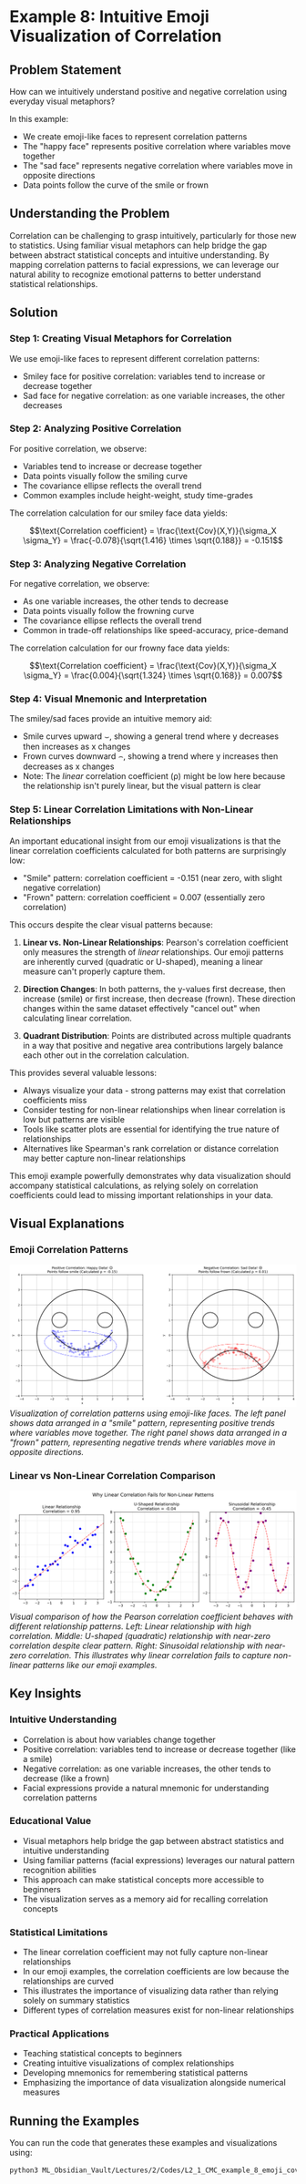 # Example 8: Intuitive Emoji Visualization of Correlation

## Problem Statement
How can we intuitively understand positive and negative correlation using everyday visual metaphors?

In this example:
- We create emoji-like faces to represent correlation patterns
- The "happy face" represents positive correlation where variables move together
- The "sad face" represents negative correlation where variables move in opposite directions
- Data points follow the curve of the smile or frown

## Understanding the Problem
Correlation can be challenging to grasp intuitively, particularly for those new to statistics. Using familiar visual metaphors can help bridge the gap between abstract statistical concepts and intuitive understanding. By mapping correlation patterns to facial expressions, we can leverage our natural ability to recognize emotional patterns to better understand statistical relationships.

## Solution

### Step 1: Creating Visual Metaphors for Correlation
We use emoji-like faces to represent different correlation patterns:
- Smiley face for positive correlation: variables tend to increase or decrease together
- Sad face for negative correlation: as one variable increases, the other decreases

### Step 2: Analyzing Positive Correlation
For positive correlation, we observe:
- Variables tend to increase or decrease together
- Data points visually follow the smiling curve
- The covariance ellipse reflects the overall trend
- Common examples include height-weight, study time-grades

The correlation calculation for our smiley face data yields:

$$\text{Correlation coefficient} = \frac{\text{Cov}(X,Y)}{\sigma_X \sigma_Y} = \frac{-0.078}{\sqrt{1.416} \times \sqrt{0.188}} = -0.151$$

### Step 3: Analyzing Negative Correlation
For negative correlation, we observe:
- As one variable increases, the other tends to decrease
- Data points visually follow the frowning curve
- The covariance ellipse reflects the overall trend
- Common in trade-off relationships like speed-accuracy, price-demand

The correlation calculation for our frowny face data yields:

$$\text{Correlation coefficient} = \frac{\text{Cov}(X,Y)}{\sigma_X \sigma_Y} = \frac{0.004}{\sqrt{1.324} \times \sqrt{0.168}} = 0.007$$

### Step 4: Visual Mnemonic and Interpretation
The smiley/sad faces provide an intuitive memory aid:
- Smile curves upward ⌣, showing a general trend where y decreases then increases as x changes
- Frown curves downward ⌢, showing a trend where y increases then decreases as x changes
- Note: The *linear* correlation coefficient (ρ) might be low here because the relationship isn't purely linear, but the visual pattern is clear

### Step 5: Linear Correlation Limitations with Non-Linear Relationships

An important educational insight from our emoji visualizations is that the linear correlation coefficients calculated for both patterns are surprisingly low:
- "Smile" pattern: correlation coefficient = -0.151 (near zero, with slight negative correlation)
- "Frown" pattern: correlation coefficient = 0.007 (essentially zero correlation)

This occurs despite the clear visual patterns because:

1. **Linear vs. Non-Linear Relationships**: Pearson's correlation coefficient only measures the strength of *linear* relationships. Our emoji patterns are inherently curved (quadratic or U-shaped), meaning a linear measure can't properly capture them.

2. **Direction Changes**: In both patterns, the y-values first decrease, then increase (smile) or first increase, then decrease (frown). These direction changes within the same dataset effectively "cancel out" when calculating linear correlation.

3. **Quadrant Distribution**: Points are distributed across multiple quadrants in a way that positive and negative area contributions largely balance each other out in the correlation calculation.

This provides several valuable lessons:
- Always visualize your data - strong patterns may exist that correlation coefficients miss
- Consider testing for non-linear relationships when linear correlation is low but patterns are visible
- Tools like scatter plots are essential for identifying the true nature of relationships
- Alternatives like Spearman's rank correlation or distance correlation may better capture non-linear relationships

This emoji example powerfully demonstrates why data visualization should accompany statistical calculations, as relying solely on correlation coefficients could lead to missing important relationships in your data.

## Visual Explanations

### Emoji Correlation Patterns
![Emoji Covariance Example](../Images/Contour_Plots/ex8_emoji_covariance_example.png)
*Visualization of correlation patterns using emoji-like faces. The left panel shows data arranged in a "smile" pattern, representing positive trends where variables move together. The right panel shows data arranged in a "frown" pattern, representing negative trends where variables move in opposite directions.*

### Linear vs Non-Linear Correlation Comparison
![Linear vs Non-Linear Patterns](../Images/Contour_Plots/ex8_linear_vs_nonlinear_explanation.png)
*Visual comparison of how the Pearson correlation coefficient behaves with different relationship patterns. Left: Linear relationship with high correlation. Middle: U-shaped (quadratic) relationship with near-zero correlation despite clear pattern. Right: Sinusoidal relationship with near-zero correlation. This illustrates why linear correlation fails to capture non-linear patterns like our emoji examples.*

## Key Insights

### Intuitive Understanding
- Correlation is about how variables change together
- Positive correlation: variables tend to increase or decrease together (like a smile)
- Negative correlation: as one variable increases, the other tends to decrease (like a frown)
- Facial expressions provide a natural mnemonic for understanding correlation patterns

### Educational Value
- Visual metaphors help bridge the gap between abstract statistics and intuitive understanding
- Using familiar patterns (facial expressions) leverages our natural pattern recognition abilities
- This approach can make statistical concepts more accessible to beginners
- The visualization serves as a memory aid for recalling correlation concepts

### Statistical Limitations
- The linear correlation coefficient may not fully capture non-linear relationships
- In our emoji examples, the correlation coefficients are low because the relationships are curved
- This illustrates the importance of visualizing data rather than relying solely on summary statistics
- Different types of correlation measures exist for non-linear relationships

### Practical Applications
- Teaching statistical concepts to beginners
- Creating intuitive visualizations of complex relationships
- Developing mnemonics for remembering statistical patterns
- Emphasizing the importance of data visualization alongside numerical measures

## Running the Examples

You can run the code that generates these examples and visualizations using:

```bash
python3 ML_Obsidian_Vault/Lectures/2/Codes/L2_1_CMC_example_8_emoji_covariance.py
```
